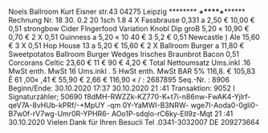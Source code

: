 Noels Ballroom Kurt Eisner str.43 04275 Leipzig ******** **+****+******** Rechnung Nr. 18 30. 0.2 20 1sch 1.8 4 X Fassbrause 0,331 a 2,50 € 10,00 € 0,51 strongbow Cider Flngerfood Variation Knobl Dip groB 5,20 « 10,90 € 0,70 € 2 X 0,51 Guinness a 5,20 « 10 40 € 3 5,2 € 0,51 Newcastle ) Ale 15,60 € 3 X 0,51 Hop House 13 a 5,20 € 15,60 € 2 X Ballroom Burger a 11,80 € Sweetpotatos Ballroom Burger Wedges Irisches Braunbrot Bacon 0,51 Corcorans Celtic 23,60 € 11 € 90 € 4,20 € Total Nettoumsatz Ums.inkl .16 MwSt enth. MwSt 16 Ums.inkl . 5 HwSt enth. MwSt BAR 5% 116,8. € 105,83 Ẽ 61 ,00« ,41 € 55,90 € 2,66 € 116,90 « / : 2687895 Seq.-Nr. : 8906 Beginn/Ende: 30.10.2020 17:37 30.10.2020 21 :41 Transaktion: 9052 I Signaturzähler; 50690 f8dMH-RWZZk-KZ770-K+t7i-n86nw-FwAK4-Yjlrf- qeV7A-8vHUb-kPRf/-+MpUY -qm 0Y-YaMWI-B3NRW- wge7I-Aoda0-0gli0-B7w0f-rV7wg-Umr0R-YPHR6- AOo1P-sdqlo-rC6ky-EII9z-Mqt 21 :41 30.10.2020 Vielen Dank für Ihren Besucli Tel .0341-3032007 DE 209273664